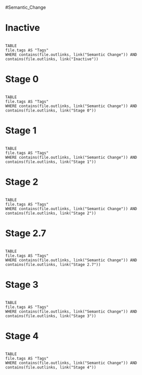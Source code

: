 #Semantic_Change

# Inactive

```dataview

TABLE 
file.tags AS "Tags"
WHERE contains(file.outlinks, link("Semantic Change")) AND contains(file.outlinks, link("Inactive"))

```

# Stage 0

```dataview

TABLE 
file.tags AS "Tags"
WHERE contains(file.outlinks, link("Semantic Change")) AND contains(file.outlinks, link("Stage 0")) 

```

# Stage 1

```dataview

TABLE 
file.tags AS "Tags"
WHERE contains(file.outlinks, link("Semantic Change")) AND contains(file.outlinks, link("Stage 1")) 

```

# Stage 2

```dataview

TABLE 
file.tags AS "Tags"
WHERE contains(file.outlinks, link("Semantic Change")) AND contains(file.outlinks, link("Stage 2")) 

```

# Stage 2.7

```dataview

TABLE 
file.tags AS "Tags"
WHERE contains(file.outlinks, link("Semantic Change")) AND contains(file.outlinks, link("Stage 2.7")) 

```

# Stage 3

```dataview

TABLE 
file.tags AS "Tags"
WHERE contains(file.outlinks, link("Semantic Change")) AND contains(file.outlinks, link("Stage 3"))  

```

# Stage 4

```dataview

TABLE 
file.tags AS "Tags"
WHERE contains(file.outlinks, link("Semantic Change")) AND contains(file.outlinks, link("Stage 4")) 

```